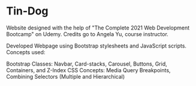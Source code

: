 # Tin-Dog

Website designed with the help of "The Complete 2021 Web Development Bootcamp" on Udemy. Credits go to Angela Yu, course instructor.

Developed Webpage using Bootstrap stylesheets and JavaScript scripts.
Concepts used:

Bootstrap Classes: Navbar, Card-stacks, Carousel, Buttons, Grid, Containers, and Z-Index
CSS Concepts: Media Query Breakpoints, Combining Selectors (Multiple and Hierarchical)
